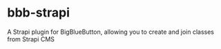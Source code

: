 # bbb-strapi
A Strapi plugin for BigBlueButton, allowing you to create and join classes from Strapi CMS
